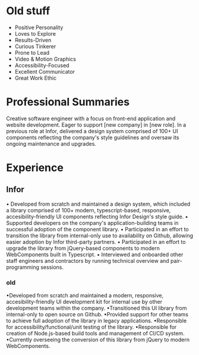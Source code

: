 # Old stuff

- Positive Personality
- Loves to Explore
- Results-Driven
- Curious Tinkerer
- Prone to Lead
- Video & Motion Graphics
- Accessibility-Focused
- Excellent Communicator
- Great Work Ethic

# Professional Summaries

Creative software engineer with a focus on front-end application and website development.  Eager to support [new company] in [new role].  In a previous role at Infor, delivered a design system comprised of 100+ UI components reflecting the company's style guidelines and oversaw its ongoing maintenance and upgrades.

# Experience

## Infor

• Developed from scratch and maintained a design system, which included a library comprised of 100+ modern, typescript-based, responsive, accesibility-friendly UI components reflecting Infor Design's style guide.
• Supported developers on the company's application-building teams in successful adoption of the component library.
• Participated in an effort to transition the library from internal-only use to availability on Github, allowing easier adoption by Infor third-party partners.
• Participated in an effort to upgrade the library from jQuery-based components to modern WebComponents built in Typescript.
• Interviewed and onboarded other staff engineers and contractors by running technical overview and pair-programming sessions.

### old

•Developed from scratch and maintained a modern, responsive, accesibility-friendly UI
   development kit for internal use by other development teams within the company.
•Transitioned this UI library from internal-only to open source on Github.
•Provided support for other teams to achieve full adoption of the library in legacy applications.
•Responsible for accessibility/functional/unit testing of the library.
•Responsible for creation of Node.js-based build tools and management of CI/CD system.
•Currently overseeing the conversion of this library from jQuery to modern WebComponents.